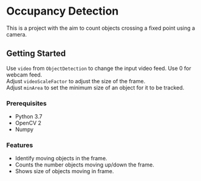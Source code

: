 # Occupancy Detection

This is a project with the aim to count objects crossing a fixed point using a camera. 

## Getting Started

Use `video` from `ObjectDetection` to change the input video feed. Use 0 for webcam feed.  
Adjust `videoScaleFactor` to adjust the size of the frame.  
Adjust `minArea` to set the minimum size of an object for it to be tracked.  

### Prerequisites

* Python 3.7
* OpenCV 2
* Numpy


### Features

* Identify moving objects in the frame.
* Counts the number objects moving up/down the frame.
* Shows size of objects moving in frame.
